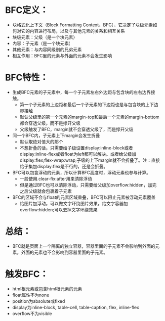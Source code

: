 # BFC定义：
* 块格式化上下文（Block Formatting Context，BFC），它决定了块级元素如何对它的内容进行布局，以及与其他元素的关系和相互关系
* 块级元素：父级（是一个块元素）
* 内容：子元素（是一个块元素）
* 其他元素：与内容同级别的兄弟元素
* 相互作用：BFC里的元素与外面的元素不会发生影响

# BFC特性：
* 生成BFC元素的子元素中，每一个子元素左右外边距与包含块的左右边界接触。
    - 第一个子元素的上边距和最后一个子元素的下边距也是与包含块的上下边界接触
    - 默认父级里的第一个元素的margin-top和最后一个元素的margin-bottom都会穿透父级，而不是撑开父级
    - 父级触发了BFC，margin就不会穿透父级了，而是撑开父级
* 同一个BFC内，子元素上下margin会发生折叠
    - 默认取绝对值大的那个
    - 不想折叠的话，只需要给子级设置display:inline-block或者display:inline-flex或者float为left都可以解决。或者给父级加display:flex;flex-wrap:wrap;子级的上下margin就不会折叠了。注：直接给子集加display:flex是不行的，还是会折叠。
* BFC可以包含浮动的元素，所以计算BFC高度时，浮动元素也参与计算。
    - 一般使用.clear-fix:after用来清除浮动
    - 但是通过BFC也可以清除浮动，只需要给父级加overflow:hidden，加完之后父级就会包裹着子元素
* BFC的区域不会与float的元素区域重叠，BFC可以阻止元素被浮动元素覆盖
    - 给图片加浮动，可以做文字环绕图片效果，给文字容器加overflow:hidden;可以去掉文字环绕效果

# 总结：
* BFC就是页面上一个隔离的独立容器，容器里面的子元素不会影响到外面的元素，外面的元素也不会影响到容器里面的子元素。

# 触发BFC：
* html根元素或包含html根元素的元素
* float属性不为none
* position为absolute或fixed
* display为inline-block, table-cell, table-caption, flex, inline-flex
* overflow不为visible
